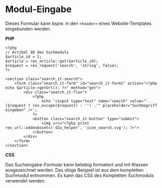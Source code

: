 # Modul-Eingabe

Dieses Formular kann bspw. in den `<header>` eines Website-Templates eingebunden werden.

**PHP** 

```
<?php
// Artikel ID des Suchmoduls
$article_id = 1;
$article = rex_article::get($article_id);
$request = rex_request('search', 'string', false);
?>

<section class="search_it-search">
	<form class="search_it-form" id="search_it-form1" action="<?php echo $article->getUrl(); ?>" method="get">
		<div class="search_it-flex">
			<?php
				echo '<input type="text" name="search" value="'. ($request ? rex_escape($request) : '') .'" placeholder="Suchbegriff eingeben" />';
			?>
			<button class="search_it-button" type="submit">
				<img src="<?php print rex_url::addonAssets('d2u_helper', 'icon_search.svg'); ?>">
			</button>
		</div>
	</form>
</section>
```

**CSS**

Das Sucheingabe-Formular kann beliebig formatiert und mit Klassen ausgezeichnet werden. Das obige Beispiel ist aus dem kompletten Suchmodul entnommen. Es kann das CSS des Kompletten Suchmoduls verwendet werden.